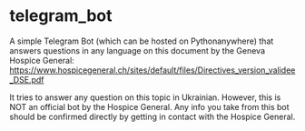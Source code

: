 # telegram_bot

A simple Telegram Bot (which can be hosted on Pythonanywhere) that answers questions in any language on this document by the Geneva Hospice General: 
https://www.hospicegeneral.ch/sites/default/files/Directives_version_validee_DSE.pdf

It tries to answer any question on this topic in Ukrainian. However, this is NOT an official bot by the Hospice General. Any info you take from this bot should be confirmed directly by getting in contact with the Hospice General. 



